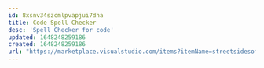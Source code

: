 ```yaml
---
id: 8xsnv34szcmlpvapjui7dha
title: Code Spell Checker
desc: 'Spell Checker for code'
updated: 1648248259186
created: 1648248259186
url: "https://marketplace.visualstudio.com/items?itemName=streetsidesoftware.code-spell-checker"
---
```


